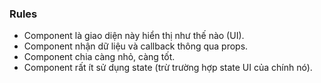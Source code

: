 ### Rules

-   Component là giao diện này hiển thị như thế nào (UI).
-   Component nhận dữ liệu và callback thông qua props.
-   Component chia càng nhỏ, càng tốt.
-   Component rất ít sử dụng state (trừ trường hợp state UI của chính nó).
